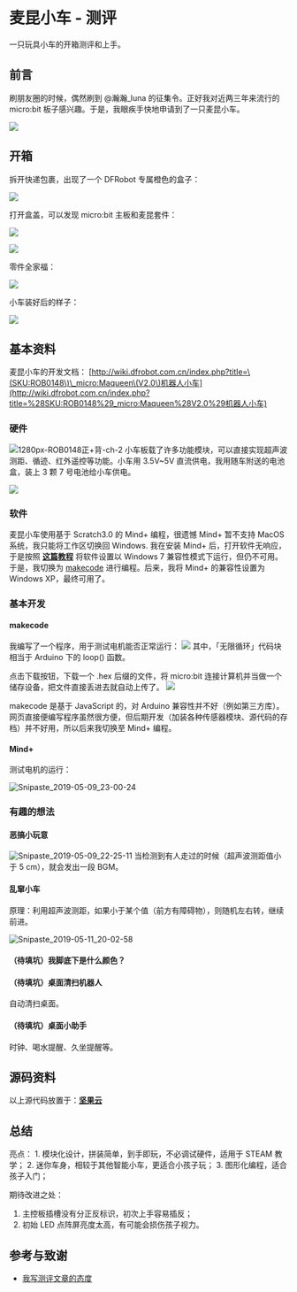 # 麦昆小车 - 测评

一只玩具小车的开箱测评和上手。

## 前言

刷朋友圈的时候，偶然刷到 @瀚瀚\_luna 的征集令。正好我对近两三年来流行的 micro:bit 板子感兴趣。于是，我眼疾手快地申请到了一只麦昆小车。

![](https://image-backup-1253965369.cos.ap-guangzhou.myqcloud.com/20190509151403842/20190509034209667.png)

## 开箱

拆开快递包裹，出现了一个 DFRobot 专属橙色的盒子：

![](https://image-backup-1253965369.cos.ap-guangzhou.myqcloud.com/20190509151403842/IMG_0291.jpg)

打开盒盖，可以发现 micro:bit 主板和麦昆套件：

![](https://image-backup-1253965369.cos.ap-guangzhou.myqcloud.com/20190509151403842/IMG_0293.jpg)

![](https://image-backup-1253965369.cos.ap-guangzhou.myqcloud.com/20190509151403842/IMG_0294.jpg)

零件全家福：

![](https://image-backup-1253965369.cos.ap-guangzhou.myqcloud.com/20190509151403842/IMG_0296.jpg)

小车装好后的样子：

![](https://image-backup-1253965369.cos.ap-guangzhou.myqcloud.com/20190509151403842/IMG_0305.JPG)

## 基本资料

麦昆小车的开发文档： [http://wiki.dfrobot.com.cn/index.php?title=\(SKU:ROB0148\)\_micro:Maqueen\(V2.0\)机器人小车](http://wiki.dfrobot.com.cn/index.php?title=%28SKU:ROB0148%29_micro:Maqueen%28V2.0%29机器人小车)

### 硬件

![1280px-ROB0148&#x6B63;+&#x80CC;-ch-2](https://image-backup-1253965369.cos.ap-guangzhou.myqcloud.com/2019-05-15-130145.jpg) 小车板载了许多功能模块，可以直接实现超声波测距、循迹、红外遥控等功能。小车用 3.5V~5V 直流供电，我用随车附送的电池盒，装上 3 颗 7 号电池给小车供电。

![](https://image-backup-1253965369.cos.ap-guangzhou.myqcloud.com/20190509151403842/IMG_0306.JPG)

### 软件

麦昆小车使用基于 Scratch3.0 的 Mind+ 编程，很遗憾 Mind+ 暂不支持 MacOS 系统，我只能将工作区切换回 Windows. 我在安装 Mind+ 后，打开软件无响应，于是按照 [**这篇教程**](http://mc.dfrobot.com.cn/thread-267641-1-1.html) 将软件设置以 Windows 7 兼容性模式下运行，但仍不可用。于是，我切换为 [makecode](https://makecode.microbit.org/) 进行编程。后来，我将 Mind+ 的兼容性设置为 Windows XP，最终可用了。

### 基本开发

#### makecode

我编写了一个程序，用于测试电机能否正常运行： ![](https://image-backup-1253965369.cos.ap-guangzhou.myqcloud.com/20190509151403842/屏幕快照%202019-05-09%20下午5.39.44.png) 其中，「无限循环」代码块相当于 Arduino 下的 loop\(\) 函数。

点击下载按钮，下载一个 .hex 后缀的文件，将 micro:bit 连接计算机并当做一个储存设备，把文件直接丢进去就自动上传了。 ![](https://image-backup-1253965369.cos.ap-guangzhou.myqcloud.com/20190509151403842/20190509053649722.png)

makecode 是基于 JavaScript 的，对 Arduino 兼容性并不好（例如第三方库）。网页直接便编写程序虽然很方便，但后期开发（加装各种传感器模块、源代码的存档）并不好用，所以后来我切换至 Mind+ 编程。

#### Mind+

测试电机的运行：

![Snipaste\_2019-05-09\_23-00-24](https://image-backup-1253965369.cos.ap-guangzhou.myqcloud.com/2019-05-15-125933.png)

### 有趣的想法

#### 恶搞小玩意

![Snipaste\_2019-05-09\_22-25-11](https://image-backup-1253965369.cos.ap-guangzhou.myqcloud.com/2019-05-15-125956.png) 当检测到有人走过的时候（超声波测距值小于 5 cm），就会发出一段 BGM。

#### 乱窜小车

原理：利用超声波测距，如果小于某个值（前方有障碍物），则随机左右转，继续前进。

![Snipaste\_2019-05-11\_20-02-58](https://image-backup-1253965369.cos.ap-guangzhou.myqcloud.com/2019-05-15-130015.png)

#### （待填坑）我脚底下是什么颜色？

#### （待填坑）桌面清扫机器人

自动清扫桌面。

#### （待填坑）桌面小助手

时钟、喝水提醒、久坐提醒等。

## 源码资料

以上源代码放置于：[**坚果云**](https://www.jianguoyun.com/p/DYRixvgQ9Z2HBxivmL0B)

## 总结

亮点： 1. 模块化设计，拼装简单，到手即玩，不必调试硬件，适用于 STEAM 教学； 2. 迷你车身，相较于其他智能小车，更适合小孩子玩； 3. 图形化编程，适合孩子入门；

期待改进之处：

1. 主控板插槽没有分正反标识，初次上手容易插反；
2. 初始 LED 点阵屏亮度太高，有可能会损伤孩子视力。

## 参考与致谢

* [我写测评文章的态度](https://sspai.com/post/33612)

